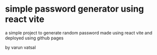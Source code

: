 # simple password generator using react vite

a simple project to generate random password made using react vite and deployed using github pages

by varun vatsal
